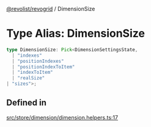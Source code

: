 [@revolist/revogrid](README.md) / DimensionSize

# Type Alias: DimensionSize

```ts
type DimensionSize: Pick<DimensionSettingsState, 
  | "indexes"
  | "positionIndexes"
  | "positionIndexToItem"
  | "indexToItem"
  | "realSize"
| "sizes">;
```

## Defined in

[src/store/dimension/dimension.helpers.ts:17](https://github.com/revolist/revogrid/blob/7eb028636fe9635cf32f3cf0775076c9e2dde053/src/store/dimension/dimension.helpers.ts#L17)
